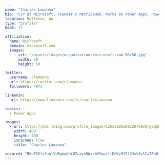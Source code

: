 ```yaml
---
name: "Charles Lamanna"
bio: "CVP at Microsoft, Founder @ MetricsHub. Works on Power Apps, Power Automate, Power Virtual Agent, Common Data Service and Dynamics 365."
location: Bellevue, WA
type: "profile"
heat: 77

affiliation:
  name: Microsoft
  domain: microsoft.com
  images:
    - url: "/assets/images/organizations/microsoft.com-50x50.jpg"
      width: 50
      height: 50

twitter:
  username: clamanna
  url: https://twitter.com/clamanna
  followers: 4971

linkedin:
  url: https://www.linkedin.com/in/charleslamanna

topics:
  - Power Apps

images:
  - url: https://pbs.twimg.com/profile_images/1263202626922876928/g6qGbHZ-_400x400.jpg
    width: 400
    height: 400
    isCached: true
    title: "Charles Lamanna"

secured: "BkbFCKfv3autVbBgbokUrUZaxyoNWxshV9mpifiDHYy922tQJuk6v1Ca70hUr1WWMbrLJCMusGKzkTBLLwyuLd9ODLhWbfqcocSS2L7oq+DNoVUmQXEf5mOqjEtZMzHb7OhKw62cqkqRxR0RHTdpyY4oIKK4yVdOLIhN54tJOyW46QczZH7QLhgQYtRoqk2d1Gk6jNIYbqNwARHRc5gYyuYU+iKs4oWIpf9pLaHgd6FGm2/TjMQLDnUnNgxzGlZm6zO2hjCXWLW7Q3PacMzfTa0wWWr7v8qAJGEuPQTku+pyMhFdEOTPnWrhMfTS7mU4TDyCxs1qxfGrLpeYcUOiVyRENtCdTlW26mEFTk6qIAnIEa0hKYg0c0nqN3mv34+n8w4hIXqkwSrwdFgpS1T6P38YkpCG0f+czigony7a+GI=;ktFo0ybHFqJrFEm9w9ZzwQ=="
---
```


